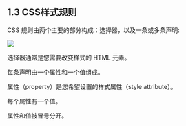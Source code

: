 ## 1.3 CSS样式规则

CSS 规则由两个主要的部分构成：选择器，以及一条或多条声明:

![](http://www.runoob.com/images/selector.gif)

选择器通常是您需要改变样式的 HTML 元素。

每条声明由一个属性和一个值组成。

属性（property）是您希望设置的样式属性（style attribute）。

每个属性有一个值。

属性和值被冒号分开。

